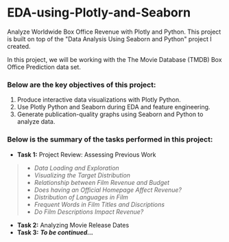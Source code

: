 # EDA-using-Plotly-and-Seaborn
Analyze Worldwide Box Office Revenue with Plotly and Python. This project is built on top of the "Data Analysis Using Seaborn and Python" project I created.


In this project, we will be working with the The Movie Database (TMDB) Box Office Prediction data set.

### Below are the key objectives of this project:
1.	Produce interactive data visualizations with Plotly Python.
2.	Use Plotly Python and Seaborn during EDA and feature engineering.
3. 	Generate publication-quality graphs using Seaborn and Python to analyze data.


### Below is the summary of the tasks performed in this project:
- __Task 1:__ Project Review: Assessing Previous Work
>+ _Data Loading and Exploration_
>+ _Visualizing the Target Distribution_
>+ _Relationship between Film Revenue and Budget_
>+ _Does having an Official Homepage Affect Revenue?_
>+ _Distribution of Languages in Film_
>+ _Frequent Words in Film Titles and Discriptions_
>+ _Do Film Descriptions Impact Revenue?_

- __Task 2:__ Analyzing Movie Release Dates
- __Task 3:__ ***To be continued...***
